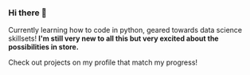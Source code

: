 ### Hi there 👋

Currently learning how to code in python, geared towards data science skillsets!
**I'm still very new to all this but very excited about the possibilities in store.**

Check out projects on my profile that match my progress!
